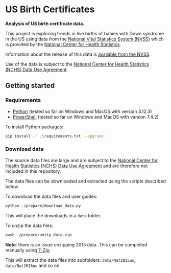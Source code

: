 # US Birth Certificates

**Analysis of US birth certificate data.**

This project is exploring trends in live births of babies with Down syndrome in the US using data from the [National Vital Statistics System (NVSS)](https://www.cdc.gov/nchs/nvss/births.htm) which is provided by the [National Center for Health Statistics](https://www.cdc.gov/nchs/index.htm).

Information about the release of this data is [available from the NVSS](https://www.cdc.gov/nchs/nvss/dvs_data_release.htm).

Use of the data is subject to the [National Center for Health Statistics (NCHS) Data Use Agreement](https://www.cdc.gov/nchs/data_access/restrictions.htm).

## Getting started

### Requirements

- [Python](https://www.python.org/downloads/) (tested so far on Windows and MacOS with version 3.12.3)
- [PowerShell](https://learn.microsoft.com/en-us/powershell/scripting/install/installing-powershell) (tested so far on Windows and MacOS with version 7.4.2)

To install Python packages:

```bash
pip install -r .\requirements.txt --upgrade
```

### Download data

The source data files are large and are subject to the [National Center for Health Statistics (NCHS) Data Use Agreement](https://www.cdc.gov/nchs/data_access/restrictions.htm) and are therefore not included in this repository.

The data files can be downloaded and extracted using the scripts described below.

To download the data files and user guides:

```bash
python ./prepare/download_data.py
```

This will place the downloads in a `data` folder.

To unzip the data files:

```bash
pwsh ./prepare/unzip_data.zip
```

**Note**: there is an issue unzipping 2015 data. This can be completed manually using [7-Zip](https://www.7-zip.org/)

This will extract the data files into subfolders: `data/Nat2015us`, `data/Nat2016us` and so on.
